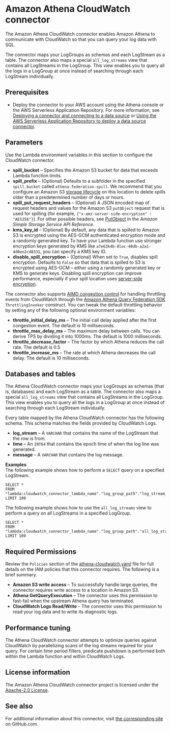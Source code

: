 # Amazon Athena CloudWatch connector<a name="connectors-cloudwatch"></a>

The Amazon Athena CloudWatch connector enables Amazon Athena to communicate with CloudWatch so that you can query your log data with SQL\.

The connector maps your LogGroups as schemas and each LogStream as a table\. The connector also maps a special `all_log_streams` view that contains all LogStreams in the LogGroup\. This view enables you to query all the logs in a LogGroup at once instead of searching through each LogStream individually\.

## Prerequisites<a name="connectors-cloudwatch-prerequisites"></a>
+ Deploy the connector to your AWS account using the Athena console or the AWS Serverless Application Repository\. For more information, see [Deploying a connector and connecting to a data source](connect-to-a-data-source-lambda.md) or [Using the AWS Serverless Application Repository to deploy a data source connector](connect-data-source-serverless-app-repo.md)\.

## Parameters<a name="connectors-cloudwatch-parameters"></a>

Use the Lambda environment variables in this section to configure the CloudWatch connector\.
+ **spill\_bucket** – Specifies the Amazon S3 bucket for data that exceeds Lambda function limits\.
+ **spill\_prefix** – \(Optional\) Defaults to a subfolder in the specified `spill_bucket` called `athena-federation-spill`\. We recommend that you configure an Amazon S3 [storage lifecycle](https://docs.aws.amazon.com/AmazonS3/latest/userguide/object-lifecycle-mgmt.html) on this location to delete spills older than a predetermined number of days or hours\.
+ **spill\_put\_request\_headers** – \(Optional\) A JSON encoded map of request headers and values for the Amazon S3 `putObject` request that is used for spilling \(for example, `{"x-amz-server-side-encryption" : "AES256"}`\)\. For other possible headers, see [PutObject](https://docs.aws.amazon.com/AmazonS3/latest/API/API_PutObject.html) in the *Amazon Simple Storage Service API Reference*\.
+ **kms\_key\_id** – \(Optional\) By default, any data that is spilled to Amazon S3 is encrypted using the AES\-GCM authenticated encryption mode and a randomly generated key\. To have your Lambda function use stronger encryption keys generated by KMS like `a7e63k4b-8loc-40db-a2a1-4d0en2cd8331`, you can specify a KMS key ID\.
+ **disable\_spill\_encryption** – \(Optional\) When set to `True`, disables spill encryption\. Defaults to `False` so that data that is spilled to S3 is encrypted using AES\-GCM – either using a randomly generated key or KMS to generate keys\. Disabling spill encryption can improve performance, especially if your spill location uses [server\-side encryption](https://docs.aws.amazon.com/AmazonS3/latest/userguide/serv-side-encryption.html)\.

The connector also supports [AIMD congestion control](https://en.wikipedia.org/wiki/Additive_increase/multiplicative_decrease) for handling throttling events from CloudWatch through the [Amazon Athena Query Federation SDK](https://github.com/awslabs/aws-athena-query-federation/tree/master/athena-federation-sdk) `ThrottlingInvoker` construct\. You can tweak the default throttling behavior by setting any of the following optional environment variables:
+ **throttle\_initial\_delay\_ms** – The initial call delay applied after the first congestion event\. The default is 10 milliseconds\.
+ **throttle\_max\_delay\_ms** – The maximum delay between calls\. You can derive TPS by dividing it into 1000ms\. The default is 1000 milliseconds\.
+ **throttle\_decrease\_factor** – The factor by which Athena reduces the call rate\. The default is 0\.5
+ **throttle\_increase\_ms** – The rate at which Athena decreases the call delay\. The default is 10 milliseconds\.

## Databases and tables<a name="connectors-cloudwatch-databases-and-tables"></a>

The Athena CloudWatch connector maps your LogGroups as schemas \(that is, databases\) and each LogStream as a table\. The connector also maps a special `all_log_streams` view that contains all LogStreams in the LogGroup\. This view enables you to query all the logs in a LogGroup at once instead of searching through each LogStream individually\.

Every table mapped by the Athena CloudWatch connector has the following schema\. This schema matches the fields provided by CloudWatch Logs\.
+ **log\_stream** – A `VARCHAR` that contains the name of the LogStream that the row is from\.
+ **time** – An `INT64` that contains the epoch time of when the log line was generated\.
+ **message** – A `VARCHAR` that contains the log message\.

**Examples**  
The following example shows how to perform a `SELECT` query on a specified LogStream\.

```
SELECT * 
FROM "lambda:cloudwatch_connector_lambda_name"."log_group_path"."log_stream_name" 
LIMIT 100
```

The following example shows how to use the `all_log_streams` view to perform a query on all LogStreams in a specified LogGroup\. 

```
SELECT * 
FROM "lambda:cloudwatch_connector_lambda_name"."log_group_path"."all_log_streams" 
LIMIT 100
```

## Required Permissions<a name="connectors-cloudwatch-required-permissions"></a>

Review the `Policies` section of the [athena\-cloudwatch\.yaml](https://github.com/awslabs/aws-athena-query-federation/blob/master/athena-cloudwatch/athena-cloudwatch.yaml) file for full details on the IAM policies that this connector requires\. The following is a brief summary\.
+ **Amazon S3 write access** – To successfully handle large queries, the connector requires write access to a location in Amazon S3\.
+ **Athena GetQueryExecution** – The connector uses this permission to fast\-fail when the upstream Athena query has terminated\.
+ **CloudWatch Logs Read/Write** – The connector uses this permission to read your log data and to write its diagnostic logs\.

## Performance tuning<a name="connectors-cloudwatch-performance-tuning"></a>

The Athena CloudWatch connector attempts to optimize queries against CloudWatch by parallelizing scans of the log streams required for your query\. For certain time period filters, predicate pushdown is performed both within the Lambda function and within CloudWatch Logs\.

## License information<a name="connectors-cloudwatch-license-information"></a>

The Amazon Athena CloudWatch connector project is licensed under the [Apache\-2\.0 License](https://www.apache.org/licenses/LICENSE-2.0.html)\.

## See also<a name="connectors-cloudwatch-see-also"></a>

For additional information about this connector, visit [the corresponding site](https://github.com/awslabs/aws-athena-query-federation/tree/master/athena-cloudwatch) on GitHub\.com\.